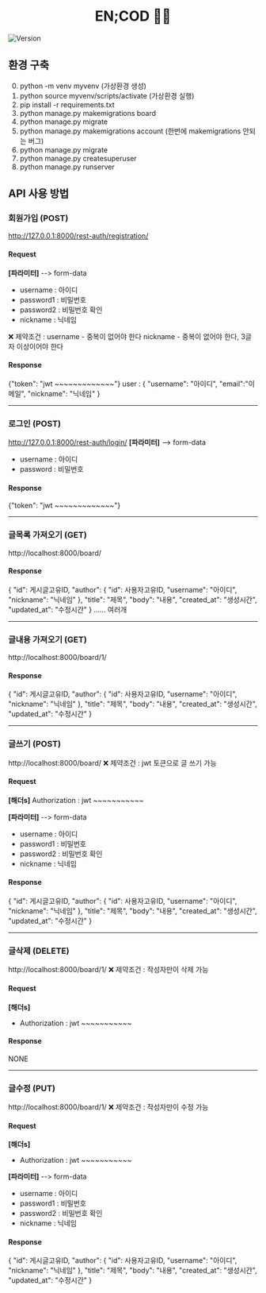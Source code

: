 <h1 align="center">EN;COD 👨‍💻</h1>
<p>
  <img alt="Version" src="https://img.shields.io/badge/version-0.1.0-blue.svg?cacheSeconds=2592000" />
</p>

## 환경 구축
0. python -m venv myvenv (가상환경 생성)
1. python source myvenv/scripts/activate (가상환경 실행)
2. pip install -r requirements.txt
3. python manage.py makemigrations board
4. python manage.py migrate
5. python manage.py makemigrations account (한번에 makemigrations 안되는 버그)
6. python manage.py migrate
7. python manage.py createsuperuser
8. python manage.py runserver

## API 사용 방법
### 회원가입 (POST)
http://127.0.0.1:8000/rest-auth/registration/

#### Request
**[파라미터]** --> form-data
- username : 아이디
- password1 : 비밀번호
- password2 : 비밀번호 확인
- nickname : 닉네임

❌ 제약조건 : 
username - 중복이 없어야 한다
nickname - 중복이 없어야 한다, 3글자 이상이어야 한다

#### Response
{"token": "jwt ~~~~~~~~~~~~~"}
user : { "username": "아이디", "email":"이메일", "nickname": "닉네임" }

<hr>

### 로그인 (POST)
http://127.0.0.1:8000/rest-auth/login/
**[파라미터]** --> form-data
- username : 아이디
- password : 비밀번호

#### Response
{"token": "jwt ~~~~~~~~~~~~~"}

<hr>

### 글목록 가져오기 (GET)
http://localhost:8000/board/

#### Response
{
    "id": 게시글고유ID,
    "author": {
        "id": 사용자고유ID,
        "username": "아이디",
        "nickname": "닉네임"
    },
    "title": "제목",
    "body": "내용",
    "created_at": "생성시간",
    "updated_at": "수정시간"
} ...... 여러개

<hr>

### 글내용 가져오기 (GET)
http://localhost:8000/board/1/

#### Response
{
    "id": 게시글고유ID,
    "author": {
        "id": 사용자고유ID,
        "username": "아이디",
        "nickname": "닉네임"
    },
    "title": "제목",
    "body": "내용",
    "created_at": "생성시간",
    "updated_at": "수정시간"
} 

<hr>

### 글쓰기 (POST)
http://localhost:8000/board/
❌ 제약조건 : jwt 토큰으로 글 쓰기 가능

#### Request
**[해더s]**
Authorization : jwt ~~~~~~~~~~~

**[파라미터]** --> form-data
- username : 아이디
- password1 : 비밀번호
- password2 : 비밀번호 확인
- nickname : 닉네임

#### Response
{
    "id": 게시글고유ID,
    "author": {
        "id": 사용자고유ID,
        "username": "아이디",
        "nickname": "닉네임"
    },
    "title": "제목",
    "body": "내용",
    "created_at": "생성시간",
    "updated_at": "수정시간"
} 

<hr>

### 글삭제 (DELETE)
http://localhost:8000/board/1/
❌ 제약조건 : 작성자만이 삭제 가능

#### Request
**[해더s]**
- Authorization : jwt ~~~~~~~~~~~

#### Response
NONE

<hr>

### 글수정 (PUT)
http://localhost:8000/board/1/
❌ 제약조건 : 작성자만이 수정 가능

#### Request
**[해더s]**
- Authorization : jwt ~~~~~~~~~~~

**[파라미터]** --> form-data
- username : 아이디
- password1 : 비밀번호
- password2 : 비밀번호 확인
- nickname : 닉네임

#### Response
{
    "id": 게시글고유ID,
    "author": {
        "id": 사용자고유ID,
        "username": "아이디",
        "nickname": "닉네임"
    },
    "title": "제목",
    "body": "내용",
    "created_at": "생성시간",
    "updated_at": "수정시간"
} 